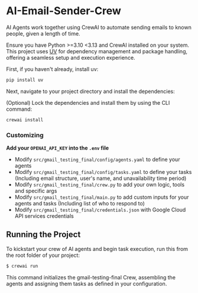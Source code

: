 # AI-Email-Sender-Crew
AI Agents work together using CrewAI to automate sending emails to known people, given a length of time.

Ensure you have Python >=3.10 <3.13 and CrewAI installed on your system. This project uses [UV](https://docs.astral.sh/uv/) for dependency management and package handling, offering a seamless setup and execution experience.

First, if you haven't already, install uv:

```bash
pip install uv
```

Next, navigate to your project directory and install the dependencies:

(Optional) Lock the dependencies and install them by using the CLI command:
```bash
crewai install
```
### Customizing

**Add your `OPENAI_API_KEY` into the `.env` file**

- Modify `src/gmail_testing_final/config/agents.yaml` to define your agents
- Modify `src/gmail_testing_final/config/tasks.yaml` to define your tasks (Including email structure, user's name, and unavailability time period)
- Modify `src/gmail_testing_final/crew.py` to add your own logic, tools and specific args
- Modify `src/gmail_testing_final/main.py` to add custom inputs for your agents and tasks (Including list of who to respond to)
- Modify `src/gmail_testing_final/credentials.json` with Google Cloud API services credentials

## Running the Project

To kickstart your crew of AI agents and begin task execution, run this from the root folder of your project:

```bash
$ crewai run
```

This command initializes the gmail-testing-final Crew, assembling the agents and assigning them tasks as defined in your configuration.
